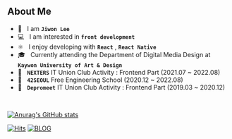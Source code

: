 ## About Me

- 👩 &nbsp; I am **`Jiwon Lee`**
- 💻 &nbsp; I am interested in **`front development`**
- ⚛️ &nbsp; I enjoy developing with **`React`** , **`React Native`**
- 🎓 &nbsp; Currently attending the Department of Digital Media Design at **`Kaywon University of Art & Design`** 
- 🌱 &nbsp; **`NEXTERS`** IT Union Club Activity : Frontend Part (2021.07 ~ 2022.08) 
- 🌱 &nbsp; **`42SEOUL`** Free Engineering School (2020.12 ~ 2022.08)
- 🌱 &nbsp; **`Depromeet`** IT Union Club Activity : Frontend Part (2019.03 ~ 2020.12) 
<br/>

[![Anurag's GitHub stats](https://github-readme-stats.vercel.app/api?username=leejiwonn&theme=onedark)](https://github.com/anuraghazra/github-readme-stats)

[![Hits](https://hits.seeyoufarm.com/api/count/incr/badge.svg?url=https%3A%2F%2Fgithub.com%2Fleejiwonn&count_bg=%23ED9B84&title_bg=%23555555&icon=&icon_color=%23E7E7E7&title=hits&edge_flat=false)](https://hits.seeyoufarm.com) [![BLOG](https://img.shields.io/badge/-BLOG-FF9F0F)](https://leejiwonn.tistory.com/)
